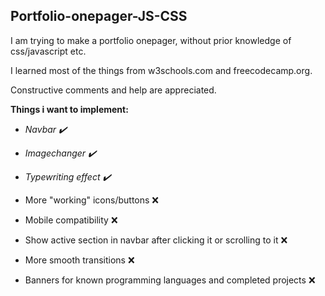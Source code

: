 ## Portfolio-onepager-JS-CSS


I am trying to make a portfolio onepager, without prior knowledge of css/javascript etc. 

I learned most of the things from w3schools.com and freecodecamp.org.

Constructive comments and help are appreciated.








**Things i want to implement:**

- *Navbar :heavy_check_mark:*

- *Imagechanger :heavy_check_mark:*

- *Typewriting effect :heavy_check_mark:*

- More "working" icons/buttons :x:

- Mobile compatibility :x:

- Show active section in navbar after clicking it or scrolling to it :x:

- More smooth transitions :x:

- Banners for known programming languages and completed projects :x:

